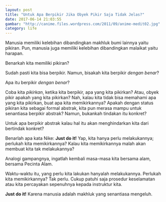 ```yaml
---
layout: post
title: "Untuk Apa Berpikir Jika Obyek Pikir Saja Tidak Jelas?"
date: 2017-06-14 21:03:55
gambar: "http://canime.files.wordpress.com/2011/09/anime-medit02.jpg"
category: life
---
```


Manusia memiliki kelebihan dibandingkan makhluk bumi lainnya yaitu pikiran. Pun, manusia juga memiliki kelebihan dibandingkan malaikat yaitu harapan.

Benarkah kita memiliki pikiran?

Sudah pasti kita bisa berpikir. Namun, bisakah kita berpikir _dengan benar_?

Apa itu berpikir _dengan benar_?

Coba kita _pikirkan_, ketika kita berpikir, apa yang kita pikirkan? Atau, obyek pikir apakah yang kita pikirkan? Nah, kalau kita tidak bisa memahami apa yang kita pikirkan, buat apa kita memikirkannya? Apakah dengan status pikiran kita sebagai formal abstrak, kita pun merasa mampu untuk senantiasa berpikir abstrak? Namun, bukankah tindakan itu konkret?

Untuk apa berpikir abstrak kalau hal itu akan menghindarkan kita dari bertindak konkret?

Benarlah apa kata Nike: __Just do it!__ Yap, kita hanya perlu melakukannya; perlukah kita memikirkannya? Kalau kita memikirkannya malah akan membuat kita tak melakukannya?

Analogi gampangnya, ingatlah kembali masa-masa kita bersama alam, bersama Pecinta Alam.

Waktu-waktu itu, yang perlu kita lakukan hanyalah melakukannya. Perlukah kita memikirkannya? Tak perlu. Cukup patuhi saja prosedur keselamatan atau kita percayakan sepenuhnya kepada instruktur kita.

__Just do it!__ Karena manusia adalah makhluk yang senantiasa mengeluh.